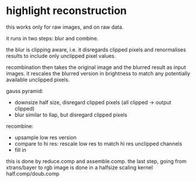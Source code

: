 # highlight reconstruction

this works only for raw images, and on raw data.

it runs in two steps: blur and combine.

the blur is clipping aware, i.e. it disregards clipped pixels and renormalises
results to include only unclipped pixel values.

recombination then takes the original image and the blurred result as
input images. it rescales the blurred version in brightness to match
any potentially available unclipped pixels.


gauss pyramid:

* downsize half size, disregard clipped pixels (all clipped -> output clipped)
* blur similar to llap, but disregard clipped pixels

recombine:
* upsample low res version
* compare to hi res: rescale low res to match hi res unclipped channels
* fill in

this is done by reduce.comp and assemble.comp. the last step, going from xtrans/bayer to rgb image
is done in a halfsize scaling kernel half.comp/doub.comp
